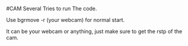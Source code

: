 #CAM
Several Tries to run The code.

Use bgrmove -r (your webcam) for normal start.

It can be your webcam or anything, just make sure to get the rstp of the cam.


